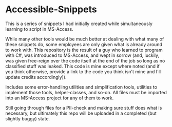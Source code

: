 # Accessible-Snippets
This is a series of snippets I had initially created while simultaneously learning to script in MS-Access.

While many other tools would be much better at dealing with what many of these snippets do, some employees are only given what is already around to work with.  This repository is the result of a guy who learned to program with C#, was introduced to MS-Access, and wept in sorrow (and, luckily, was given free-reign over the code itself at the end of the job so long as no classified stuff was leaked.  This code is mine except where noted (and if you think otherwise, provide a link to the code you think isn't mine and I'll update credits accordingly)).

Includes some error-handling utilities and simplification tools, utilities to implement those tools, helper-classes, and so-on.  All files must be imported into an MS-Access project for any of them to work.

Still going through files for a PII-check and making sure stuff does what is necessary, but ultimately this repo will be uploaded in a completed (but slightly buggy) state.
